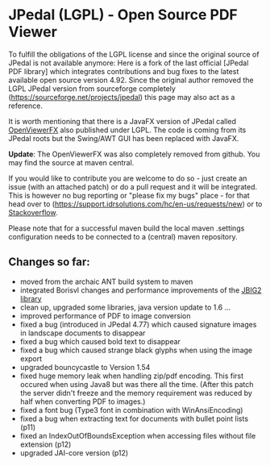 JPedal (LGPL) - Open Source PDF Viewer
======================================

To fulfill the obligations of the LGPL license and since the original source of JPedal is not available anymore: Here is a fork of the last
official [JPedal PDF library] which integrates contributions and bug fixes to the latest available open source version 4.92.
Since the original author removed the LGPL JPedal version from sourceforge completely (https://sourceforge.net/projects/jpedal) this page may also act as a reference.

It is worth mentioning that there is a JavaFX version of JPedal called [OpenViewerFX](https://github.com/IDRSolutions/maven-OpenViewerFX-src) also published under LGPL.
The code is coming from its JPedal roots but the Swing/AWT GUI has been replaced with JavaFX.

**Update**: The OpenViewerFX was also completely removed from github. You may find the source at maven central.

If you would like to contribute you are welcome to do so - just create an issue (with an attached patch) or do a pull request and it will be integrated.
This is however no bug reporting or "please fix my bugs" place - for that head over to (https://support.idrsolutions.com/hc/en-us/requests/new) or to [Stackoverflow](http://stackoverflow.com/questions/tagged/jpedal).

Please note that for a successful maven build the local maven .settings configuration needs to be connected to a (central) maven repository.

Changes so far:
---------------
- moved from the archaic ANT build system to maven
- integrated Borisvl changes and performance improvements of the [JBIG2 library](https://github.com/Borisvl/JBIG2-Image-Decoder)
- clean up, upgraded some libraries, java version update to 1.6 ...
- improved performance of PDF to image conversion
- fixed a bug (introduced in JPedal 4.77) which caused signature images in landscape documents to disappear
- fixed a bug which caused bold text to disappear
- fixed a bug which caused strange black glyphs when using the image export
- upgraded bouncycastle to Version 1.54
- fixed huge memory leak when handling zip/pdf encoding. This first occured when using Java8 but was there all the time. (After this patch the server didn't freeze and the memory requirement was reduced by half when converting PDF to images.)
- fixed a font bug (Type3 font in combination with WinAnsiEncoding)
- fixed a bug when extracting text for documents with bullet point lists (p11)
- fixed an IndexOutOfBoundsException when accessing files without file extension (p12)
- upgraded JAI-core version (p12) 